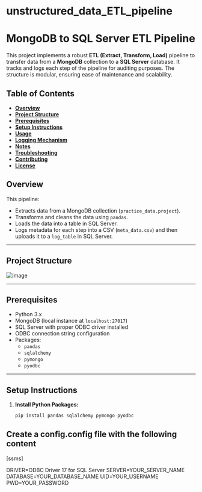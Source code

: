 # unstructured_data_ETL_pipeline
# **MongoDB to SQL Server ETL Pipeline**

This project implements a robust **ETL (Extract, Transform, Load)** pipeline to transfer data from a **MongoDB** collection to a **SQL Server** database. It tracks and logs each step of the pipeline for auditing purposes. The structure is modular, ensuring ease of maintenance and scalability.

## **Table of Contents**

- [**Overview**](#overview)
- [**Project Structure**](#project-structure)
- [**Prerequisites**](#prerequisites)
- [**Setup Instructions**](#setup-instructions)
- [**Usage**](#usage)
- [**Logging Mechanism**](#logging-mechanism)
- [**Notes**](#notes)
- [**Troubleshooting**](#troubleshooting)
- [**Contributing**](#contributing)
- [**License**](#license)

## **Overview**

This pipeline:
- Extracts data from a MongoDB collection (`practice_data.project`).
- Transforms and cleans the data using `pandas`.
- Loads the data into a table in SQL Server.
- Logs metadata for each step into a CSV (`meta_data.csv`) and then uploads it to a `log_table` in SQL Server.

---

## **Project Structure**

![image](https://github.com/user-attachments/assets/71446029-1b66-4ccc-aa9f-c012b1faec24)


---

## **Prerequisites**

- Python 3.x
- MongoDB (local instance at `localhost:27017`)
- SQL Server with proper ODBC driver installed
- ODBC connection string configuration
- Packages:
  - `pandas`
  - `sqlalchemy`
  - `pymongo`
  - `pyodbc`

---

## **Setup Instructions**

1. **Install Python Packages:**

   ```bash
   pip install pandas sqlalchemy pymongo pyodbc

## **Create a config.config file with the following content**

[ssms]

DRIVER=ODBC Driver 17 for SQL Server
SERVER=YOUR_SERVER_NAME
DATABASE=YOUR_DATABASE_NAME
UID=YOUR_USERNAME
PWD=YOUR_PASSWORD
